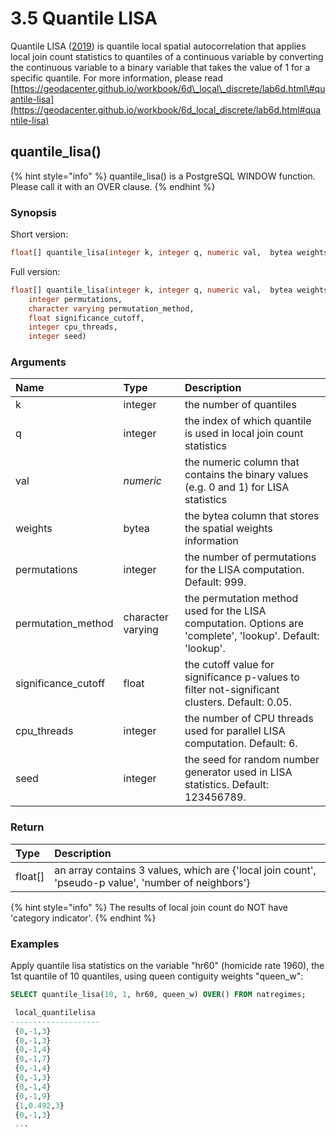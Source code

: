 # 3.5 Quantile LISA

Quantile LISA \([2019](https://geodacenter.github.io/workbook/6d_local_discrete/lab6d.html#ref-Anselin:19b)\) is quantile local spatial autocorrelation that applies local join count statistics to quantiles of a continuous variable by converting the continuous variable to a binary variable that takes the value of 1 for a specific quantile. For more information, please read [https://geodacenter.github.io/workbook/6d\_local\_discrete/lab6d.html\#quantile-lisa](https://geodacenter.github.io/workbook/6d_local_discrete/lab6d.html#quantile-lisa)

## quantile\_lisa\(\)

{% hint style="info" %}
quantile\_lisa\(\) is a PostgreSQL WINDOW function. Please call it  with an OVER clause.
{% endhint %}

### Synopsis

Short version:

```sql
float[] quantile_lisa(integer k, integer q, numeric val,  bytea weights)
```

Full version:

```sql
float[] quantile_lisa(integer k, integer q, numeric val,  bytea weights,
    integer permutations, 
    character varying permutation_method,
    float significance_cutoff, 
    integer cpu_threads, 
    integer seed)
```

### Arguments

| Name | Type | Description |
| :--- | :--- | :--- |
| k | integer | the number of quantiles |
| q | integer | the index of which quantile is used in local join count statistics |
| val | _numeric_ | the numeric column that contains the binary values \(e.g. 0 and 1\) for LISA statistics |
| weights | bytea | the bytea column that stores the spatial weights information |
| permutations | integer | the number of permutations for the LISA computation. Default: 999. |
| permutation\_method | character varying | the permutation method used for the LISA computation. Options are 'complete', 'lookup'. Default: 'lookup'. |
| significance\_cutoff | float | the cutoff value for significance p-values to filter not-significant clusters. Default: 0.05. |
| cpu\_threads | integer | the number of CPU threads used for parallel LISA computation. Default: 6. |
| seed | integer | the seed for random number generator used in LISA statistics. Default: 123456789. |

### Return

| Type | Description |
| :--- | :--- |
| float\[\] | an array contains 3 values, which are {'local join count',  'pseudo-p value', 'number of neighbors'}  |

{% hint style="info" %}
The results of local join count do NOT have 'category indicator'.
{% endhint %}

### Examples

Apply quantile lisa statistics on the variable "hr60" \(homicide rate 1960\), the 1st quantile of 10 quantiles, using queen contiguity weights "queen\_w":

```sql
SELECT quantile_lisa(10, 1, hr60, queen_w) OVER() FROM natregimes;

 local_quantilelisa 
--------------------
 {0,-1,3}
 {0,-1,3}
 {0,-1,4}
 {0,-1,7}
 {0,-1,4}
 {0,-1,3}
 {0,-1,4}
 {0,-1,9}
 {1,0.492,3}
 {0,-1,3}
 ...
```



